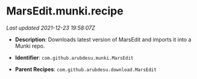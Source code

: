 # MarsEdit.munki.recipe

_Last updated 2021-12-23 19:58:07Z_

- **Description**: Downloads latest version of MarsEdit and imports it into a Munki repo.

- **Identifier**: `com.github.arubdesu.munki.MarsEdit`

- **Parent Recipes**: `com.github.arubdesu.download.MarsEdit`